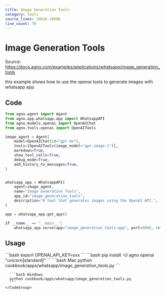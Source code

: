 ```yaml
---
title: Image Generation Tools
category: tools
source_lines: 10816-10886
line_count: 70
---
```


# Image Generation Tools
Source: https://docs.agno.com/examples/applications/whatsapp/image_generation_tools



this example shows how to use the openai tools to generate images with whatsapp app.

## Code

```python cookbook/apps/whatsapp/image_generation_tools.py
from agno.agent import Agent
from agno.app.whatsapp.app import WhatsappAPI
from agno.models.openai import OpenAIChat
from agno.tools.openai import OpenAITools

image_agent = Agent(
    model=OpenAIChat(id="gpt-4o"),
    tools=[OpenAITools(image_model="gpt-image-1")],
    markdown=True,
    show_tool_calls=True,
    debug_mode=True,
    add_history_to_messages=True,
)


whatsapp_app = WhatsappAPI(
    agent=image_agent,
    name="Image Generation Tools",
    app_id="image_generation_tools",
    description="A tool that generates images using the OpenAI API.",
)

app = whatsapp_app.get_app()

if __name__ == "__main__":
    whatsapp_app.serve(app="image_generation_tools:app", port=8000, reload=True)

```

## Usage

<Steps>
  <Snippet file="create-venv-step.mdx" />

  <Step title="Set your API key">
    ```bash
    export OPENAI_API_KEY=xxx
    ```
  </Step>

  <Step title="Install libraries">
    ```bash
    pip install -U agno openai "uvicorn[standard]"
    ```
  </Step>

  <Step title="Run Agent">
    <CodeGroup>
      ```bash Mac
      python cookbook/apps/whatsapp/image_generation_tools.py
      ```

      ```bash Windows
      python cookbook/apps/whatsapp/image_generation_tools.py
      ```
    </CodeGroup>
  </Step>
</Steps>


